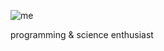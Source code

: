 ![me](https://astro.org.sv/wp-content/uploads/2018/06/JupiterComplex_JunoMarriott_2324.jpg)

programming & science enthusiast
